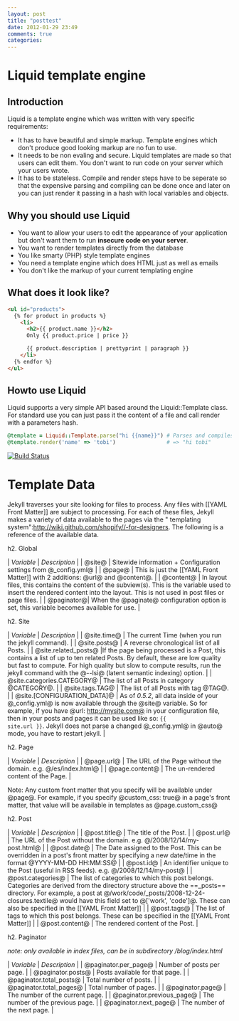 ```yaml
---
layout: post
title: "posttest"
date: 2012-01-29 23:49
comments: true
categories: 
---
```

# Liquid template engine

## Introduction

Liquid is a template engine which was written with very specific requirements:

* It has to have beautiful and simple markup. Template engines which don't produce good looking markup are no fun to use.
* It needs to be non evaling and secure. Liquid templates are made so that users can edit them. You don't want to run code on your server which your users wrote.
* It has to be stateless. Compile and render steps have to be seperate so that the expensive parsing and compiling can be done once and later on you can just render it passing in a hash with local variables and objects.

## Why you should use Liquid

* You want to allow your users to edit the appearance of your application but don't want them to run **insecure code on your server**.
* You want to render templates directly from the database
* You like smarty (PHP) style template engines
* You need a template engine which does HTML just as well as emails
* You don't like the markup of your current templating engine

## What does it look like?

```html
<ul id="products">
  {% for product in products %}
    <li>
      <h2>{{ product.name }}</h2>
      Only {{ product.price | price }}

      {{ product.description | prettyprint | paragraph }}
    </li>
  {% endfor %}
</ul>
```

## Howto use Liquid

Liquid supports a very simple API based around the Liquid::Template class.
For standard use you can just pass it the content of a file and call render with a parameters hash.

```ruby
@template = Liquid::Template.parse("hi {{name}}") # Parses and compiles the template
@template.render('name' => 'tobi')                # => "hi tobi"
```

[![Build Status](https://secure.travis-ci.org/Shopify/liquid.png)](http://travis-ci.org/Shopify/liquid)

# Template Data
Jekyll traverses your site looking for files to process. Any files with [[YAML Front Matter]] are subject to processing. For each of these files, Jekyll makes a variety of data available to the pages via the " templating system":http://wiki.github.com/shopify//-for-designers. The following is a reference of the available data. 

h2. Global

| *Variable* | *Description* |
| @site@ | Sitewide information + Configuration settings from @_config.yml@ |
| @page@ | This is just the [[YAML Front Matter]] with 2 additions: @url@ and @content@. |
| @content@ | In layout files, this contains the content of the subview(s). This is the variable used to insert the rendered content into the layout. This is not used in post files or page files. |
| @paginator@| When the @paginate@ configuration option is set, this variable becomes available for use. |

h2. Site

| *Variable* | *Description* |
| @site.time@ | The current Time (when you run the jekyll command). |
| @site.posts@ | A reverse chronological list of all Posts. |
| @site.related_posts@ |If the page being processed is a Post, this contains a list of up to ten related Posts. By default, these are low quality but fast to compute. For high quality but slow to compute results, run the jekyll command with the @--lsi@ (latent semantic indexing) option. |
| @site.categories.CATEGORY@ | The list of all Posts in category @CATEGORY@. |
| @site.tags.TAG@ | The list of all Posts with tag @TAG@. |
| @site.[CONFIGURATION_DATA]@ | As of *0.5.2*, all data inside of your @_config.yml@ is now available through the @site@ variable. So for example, if you have @url: http://mysite.com@ in your configuration file, then in your posts and pages it can be used like so: <code>{{ site.url }}</code>. Jekyll does not parse a changed @_config.yml@ in @auto@ mode, you have to restart jekyll. |

h2. Page

| *Variable* | *Description* |
| @page.url@ | The URL of the Page without the domain. e.g. @/es/index.html@ |
| @page.content@ | The un-rendered content of the Page. |

Note: Any custom front matter that you specify will be available under @page@. For example, if you specify @custom_css: true@ in a page's front matter, that value will be available in templates as @page.custom_css@

h2. Post

| *Variable* | *Description* |
| @post.title@ | The title of the Post. |
| @post.url@ | The URL of the Post without the domain. e.g. @/2008/12/14/my-post.html@ |
| @post.date@ | The Date assigned to the Post. This can be overridden in a post's front matter by specifying a new date/time in the format @YYYY-MM-DD HH:MM:SS@ |
| @post.id@ | An identifier unique to the Post (useful in RSS feeds). e.g. @/2008/12/14/my-post@ |
| @post.categories@ | The list of categories to which this post belongs. Categories are derived from the directory structure above the ==_posts== directory. For example, a post at @/work/code/_posts/2008-12-24-closures.textile@ would have this field set to @['work', 'code']@. These can also be specified in the [[YAML Front Matter]] |
| @post.tags@ | The list of tags to which this post belongs. These can be specified in the [[YAML Front Matter]] |
| @post.content@ | The rendered content of the Post. |

h2. Paginator

*note: only available in index files, can be in subdirectory /blog/index.html*

| *Variable* | *Description* |
| @paginator.per_page@ | Number of posts per page. |
| @paginator.posts@ | Posts available for that page. |
| @paginator.total_posts@ | Total number of posts. |
| @paginator.total_pages@ | Total number of pages. |
| @paginator.page@ | The number of the current page. |
| @paginator.previous_page@ | The number of the previous page. |
| @paginator.next_page@ | The number of the next page. |
